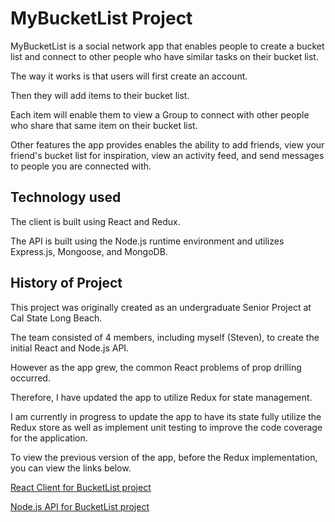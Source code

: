 # MyBucketList Project 

MyBucketList is a social network app that enables people to create a bucket list and connect to other people who have similar tasks on their bucket list. 

The way it works is that users will first create an account.

Then they will add items to their bucket list.

Each item will enable them to view a Group to connect with other people who share that same item on their bucket list.

Other features the app provides enables the ability to add friends, view your friend's bucket list for inspiration, view an activity feed, and send messages to people you are connected with.

## Technology used

The client is built using React and Redux.

The API is built using the Node.js runtime environment and utilizes Express.js, Mongoose, and MongoDB.

## History of Project 

This project was originally created as an undergraduate 
Senior Project at Cal State Long Beach.

The team consisted of 4 members, including myself (Steven), to create the initial React and Node.js API. 

However as the app grew, the common React problems of prop drilling occurred.

Therefore, I have updated the app to utilize Redux for state management. 

I am currently in progress to update the app to have its state fully utilize the Redux store 
as well as implement unit testing to improve the code coverage for the application.

To view the previous version of the app, before the Redux implementation, you can view 
the links below.

[React Client for BucketList project](https://github.com/stevenGarciaDev/phuket-list-client)

[Node.js API for BucketList project](https://github.com/stevenGarciaDev/phuket-list-api)